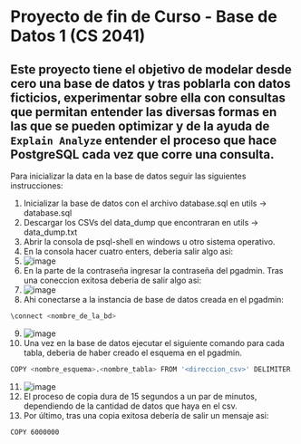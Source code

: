 # Proyecto de fin de Curso - Base de Datos 1 (CS 2041)

## Este proyecto tiene el objetivo de modelar desde cero una base de datos y tras poblarla con datos ficticios, experimentar sobre ella con consultas que permitan entender las diversas formas en las que se pueden optimizar y de la ayuda de ```Explain Analyze``` entender el proceso que hace PostgreSQL cada vez que corre una consulta.

Para inicializar la data en la base de datos seguir las siguientes instrucciones:
1. Inicializar la base de datos con el archivo database.sql en utils -> database.sql
2. Descargar los CSVs del data_dump que encontraran en utils -> data_dump.txt
3. Abrir la consola de psql-shell en windows u otro sistema operativo.
4. En la consola hacer cuatro enters, deberia salir algo asi:
5. ![image](https://github.com/m41k1204/Medicenter_BD_1/assets/155772773/702dcdbf-286b-4280-b434-f18d752e4863)
6. En la parte de la contraseña ingresar la contraseña del pgadmin. Tras una coneccion exitosa deberia de salir algo asi:
7. ![image](https://github.com/m41k1204/Medicenter_BD_1/assets/155772773/e71775c5-606a-4507-8881-806426ee7580)
8. Ahi conectarse a la instancia de base de datos creada en el pgadmin:
```bash
\connect <nombre_de_la_bd>
```
9. ![image](https://github.com/m41k1204/Medicenter_BD_1/assets/155772773/cd8dfc42-45bf-422e-8dfa-6bf144647137)
10. Una vez en la base de datos ejecutar el siguiente comando para cada tabla, deberia de haber creado el esquema en el pgadmin.
```bash
COPY <nombre_esquema>.<nombre_tabla> FROM '<direccion_csv>' DELIMITER ',';
```
11. ![image](https://github.com/m41k1204/Medicenter_BD_1/assets/155772773/93ce5ab7-f16c-45a6-a1f5-a31718d7a93c)
12. El proceso de copia dura de 15 segundos a un par de minutos, dependiendo de la cantidad de datos que haya en el csv.
13. Por último, tras una copia exitosa debería de salir un mensaje asi:
```bash
COPY 6000000
```



